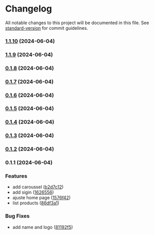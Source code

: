 # Changelog

All notable changes to this project will be documented in this file. See [standard-version](https://github.com/conventional-changelog/standard-version) for commit guidelines.

### [1.1.10](https://github.com/BrunKsp/front-end-veggielink/compare/v1.1.9...v1.1.10) (2024-06-04)

### [1.1.9](https://github.com/BrunKsp/front-end-veggielink/compare/v0.1.8...v1.1.9) (2024-06-04)

### [0.1.8](https://github.com/BrunKsp/front-end-veggielink/compare/v0.1.7...v0.1.8) (2024-06-04)

### [0.1.7](https://github.com/BrunKsp/front-end-veggielink/compare/v0.1.6...v0.1.7) (2024-06-04)

### [0.1.6](https://github.com/BrunKsp/front-end-veggielink/compare/v0.1.5...v0.1.6) (2024-06-04)

### [0.1.5](https://github.com/BrunKsp/front-end-veggielink/compare/v0.1.4...v0.1.5) (2024-06-04)

### [0.1.4](https://github.com/BrunKsp/front-end-veggielink/compare/v0.1.3...v0.1.4) (2024-06-04)

### [0.1.3](https://github.com/BrunKsp/front-end-veggielink/compare/v0.1.2...v0.1.3) (2024-06-04)

### [0.1.2](https://github.com/BrunKsp/front-end-veggielink/compare/v0.1.1...v0.1.2) (2024-06-04)

### 0.1.1 (2024-06-04)


### Features

* add caroussel ([b2d7c12](https://github.com/BrunKsp/front-end-veggielink/commit/b2d7c127c0081029f2ca5ffabeb1406fe9de2740))
* add sigin ([1626556](https://github.com/BrunKsp/front-end-veggielink/commit/16265567d0d810c0d6e0cd778171fbddc427c903))
* ajuste home page ([1576f42](https://github.com/BrunKsp/front-end-veggielink/commit/1576f4227843d559c5b57bea4014d0dc4ae6e6f5))
* list products ([86df3a1](https://github.com/BrunKsp/front-end-veggielink/commit/86df3a14af40ce918adc71820c26ebdcdc6415a6))


### Bug Fixes

* add name and logo ([81192f5](https://github.com/BrunKsp/front-end-veggielink/commit/81192f518c46b400bdd0da68b396a3b0c9bd3c3c))
